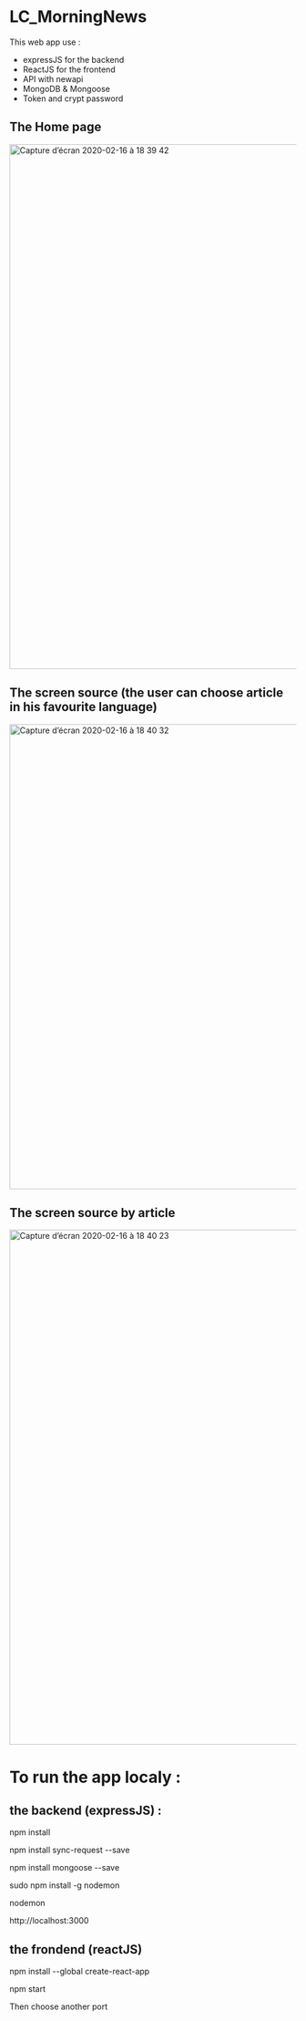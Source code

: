 # LC_MorningNews

This web app use : 
- expressJS for the backend
- ReactJS for the frontend
- API with newapi
- MongoDB & Mongoose
- Token and crypt password

## The Home page 
<img width="921" alt="Capture d’écran 2020-02-16 à 18 39 42" src="https://user-images.githubusercontent.com/39524369/74609742-31ba8500-50ed-11ea-8f0a-ffa497c4c936.png">

## The screen source (the user can choose article in his favourite language)
<img width="816" alt="Capture d’écran 2020-02-16 à 18 40 32" src="https://user-images.githubusercontent.com/39524369/74609748-38e19300-50ed-11ea-9f67-deb7d8b63d57.png">

## The screen source by article 
<img width="904" alt="Capture d’écran 2020-02-16 à 18 40 23" src="https://user-images.githubusercontent.com/39524369/74609745-354e0c00-50ed-11ea-9ba4-84d312c78087.png">

# To run the app localy :

## the backend  (expressJS) :

  npm install

  npm install sync-request --save

  npm install mongoose --save
  
  sudo npm install -g nodemon
  
  nodemon

  http://localhost:3000
  
## the frondend (reactJS)

  npm install --global create-react-app
  
  npm start
  


  Then choose another port
